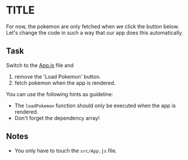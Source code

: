 # TITLE

For now, the pokemon are only fetched when we click the button below. Let's change the code in such a way that our app does this automatically.

## Task

Switch to the [App.js](./src/App.js) file and

1. remove the 'Load Pokemon' button.
2. fetch pokemon when the app is rendered.

You can use the following hints as guideline:

- The `loadPokemon` function should only be executed when the app is rendered.
- Don't forget the dependency array!

## Notes

- You only have to touch the `src/App.js` file.
